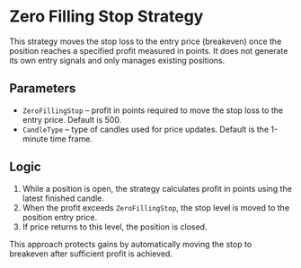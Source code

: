 # Zero Filling Stop Strategy

This strategy moves the stop loss to the entry price (breakeven) once the position reaches a specified profit measured in points. It does not generate its own entry signals and only manages existing positions.

## Parameters

- `ZeroFillingStop` – profit in points required to move the stop loss to the entry price. Default is 500.
- `CandleType` – type of candles used for price updates. Default is the 1-minute time frame.

## Logic

1. While a position is open, the strategy calculates profit in points using the latest finished candle.
2. When the profit exceeds `ZeroFillingStop`, the stop level is moved to the position entry price.
3. If price returns to this level, the position is closed.

This approach protects gains by automatically moving the stop to breakeven after sufficient profit is achieved.
